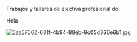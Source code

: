 Trabajos y talleres de electiva profesional do

Hola

[![5aa57562-631f-4b94-88eb-9c05d366e6b1.jpg](https://i.postimg.cc/PxNdchbT/5aa57562-631f-4b94-88eb-9c05d366e6b1.jpg)](https://postimg.cc/zbZmbsPc)
